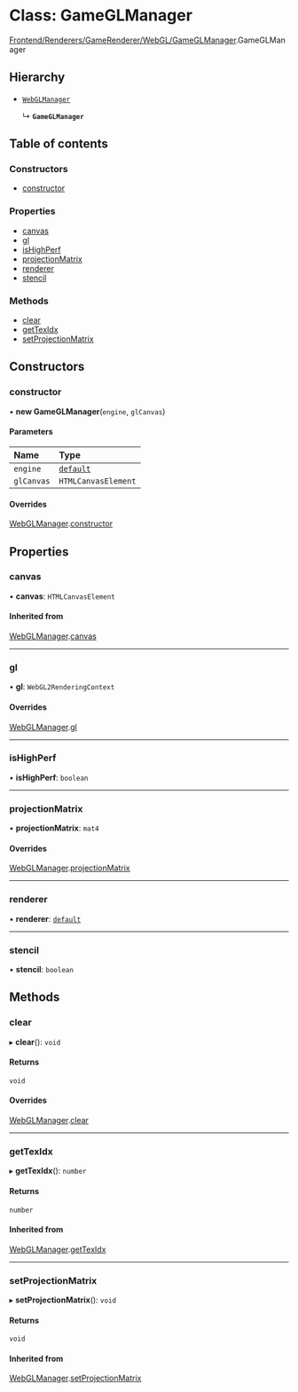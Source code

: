 # Class: GameGLManager

[Frontend/Renderers/GameRenderer/WebGL/GameGLManager](../modules/Frontend_Renderers_GameRenderer_WebGL_GameGLManager.md).GameGLManager

## Hierarchy

- [`WebGLManager`](Frontend_Renderers_GameRenderer_WebGL_WebGLManager.WebGLManager.md)

  ↳ **`GameGLManager`**

## Table of contents

### Constructors

- [constructor](Frontend_Renderers_GameRenderer_WebGL_GameGLManager.GameGLManager.md#constructor)

### Properties

- [canvas](Frontend_Renderers_GameRenderer_WebGL_GameGLManager.GameGLManager.md#canvas)
- [gl](Frontend_Renderers_GameRenderer_WebGL_GameGLManager.GameGLManager.md#gl)
- [isHighPerf](Frontend_Renderers_GameRenderer_WebGL_GameGLManager.GameGLManager.md#ishighperf)
- [projectionMatrix](Frontend_Renderers_GameRenderer_WebGL_GameGLManager.GameGLManager.md#projectionmatrix)
- [renderer](Frontend_Renderers_GameRenderer_WebGL_GameGLManager.GameGLManager.md#renderer)
- [stencil](Frontend_Renderers_GameRenderer_WebGL_GameGLManager.GameGLManager.md#stencil)

### Methods

- [clear](Frontend_Renderers_GameRenderer_WebGL_GameGLManager.GameGLManager.md#clear)
- [getTexIdx](Frontend_Renderers_GameRenderer_WebGL_GameGLManager.GameGLManager.md#gettexidx)
- [setProjectionMatrix](Frontend_Renderers_GameRenderer_WebGL_GameGLManager.GameGLManager.md#setprojectionmatrix)

## Constructors

### constructor

• **new GameGLManager**(`engine`, `glCanvas`)

#### Parameters

| Name       | Type                                                             |
| :--------- | :--------------------------------------------------------------- |
| `engine`   | [`default`](Frontend_Renderers_GameRenderer_Renderer.default.md) |
| `glCanvas` | `HTMLCanvasElement`                                              |

#### Overrides

[WebGLManager](Frontend_Renderers_GameRenderer_WebGL_WebGLManager.WebGLManager.md).[constructor](Frontend_Renderers_GameRenderer_WebGL_WebGLManager.WebGLManager.md#constructor)

## Properties

### canvas

• **canvas**: `HTMLCanvasElement`

#### Inherited from

[WebGLManager](Frontend_Renderers_GameRenderer_WebGL_WebGLManager.WebGLManager.md).[canvas](Frontend_Renderers_GameRenderer_WebGL_WebGLManager.WebGLManager.md#canvas)

---

### gl

• **gl**: `WebGL2RenderingContext`

#### Overrides

[WebGLManager](Frontend_Renderers_GameRenderer_WebGL_WebGLManager.WebGLManager.md).[gl](Frontend_Renderers_GameRenderer_WebGL_WebGLManager.WebGLManager.md#gl)

---

### isHighPerf

• **isHighPerf**: `boolean`

---

### projectionMatrix

• **projectionMatrix**: `mat4`

#### Overrides

[WebGLManager](Frontend_Renderers_GameRenderer_WebGL_WebGLManager.WebGLManager.md).[projectionMatrix](Frontend_Renderers_GameRenderer_WebGL_WebGLManager.WebGLManager.md#projectionmatrix)

---

### renderer

• **renderer**: [`default`](Frontend_Renderers_GameRenderer_Renderer.default.md)

---

### stencil

• **stencil**: `boolean`

## Methods

### clear

▸ **clear**(): `void`

#### Returns

`void`

#### Overrides

[WebGLManager](Frontend_Renderers_GameRenderer_WebGL_WebGLManager.WebGLManager.md).[clear](Frontend_Renderers_GameRenderer_WebGL_WebGLManager.WebGLManager.md#clear)

---

### getTexIdx

▸ **getTexIdx**(): `number`

#### Returns

`number`

#### Inherited from

[WebGLManager](Frontend_Renderers_GameRenderer_WebGL_WebGLManager.WebGLManager.md).[getTexIdx](Frontend_Renderers_GameRenderer_WebGL_WebGLManager.WebGLManager.md#gettexidx)

---

### setProjectionMatrix

▸ **setProjectionMatrix**(): `void`

#### Returns

`void`

#### Inherited from

[WebGLManager](Frontend_Renderers_GameRenderer_WebGL_WebGLManager.WebGLManager.md).[setProjectionMatrix](Frontend_Renderers_GameRenderer_WebGL_WebGLManager.WebGLManager.md#setprojectionmatrix)
